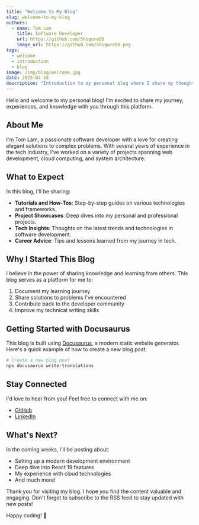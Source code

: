 ```yaml
---
title: "Welcome to My Blog"
slug: welcome-to-my-blog
authors:
  - name: Tom Lam
    title: Software Developer
    url: https://github.com/ShigureDD
    image_url: https://github.com/ShigureDD.png
tags:
  - welcome
  - introduction
  - blog
image: /img/blog/welcome.jpg
date: 2025-07-18
description: "Introduction to my personal blog where I share my thoughts and experiences in software development and technology."  
---
```


Hello and welcome to my personal blog! I'm excited to share my journey, experiences, and knowledge with you through this platform.

<!--truncate-->

## About Me

I'm Tom Lam, a passionate software developer with a love for creating elegant solutions to complex problems. With several years of experience in the tech industry, I've worked on a variety of projects spanning web development, cloud computing, and system architecture.

## What to Expect

In this blog, I'll be sharing:

- **Tutorials and How-Tos**: Step-by-step guides on various technologies and frameworks.
- **Project Showcases**: Deep dives into my personal and professional projects.
- **Tech Insights**: Thoughts on the latest trends and technologies in software development.
- **Career Advice**: Tips and lessons learned from my journey in tech.

## Why I Started This Blog

I believe in the power of sharing knowledge and learning from others. This blog serves as a platform for me to:

1. Document my learning journey
2. Share solutions to problems I've encountered
3. Contribute back to the developer community
4. Improve my technical writing skills

## Getting Started with Docusaurus

This blog is built using [Docusaurus](https://docusaurus.io/), a modern static website generator. Here's a quick example of how to create a new blog post:

```bash
# Create a new blog post
npx docusaurus write-translations
```

## Stay Connected

I'd love to hear from you! Feel free to connect with me on:

- [GitHub](https://github.com/ShigureDD)
- [LinkedIn](https://linkedin.com/in/tom-l-8a8b641a5)

## What's Next?

In the coming weeks, I'll be posting about:

- Setting up a modern development environment
- Deep dive into React 19 features
- My experience with cloud technologies
- And much more!

Thank you for visiting my blog. I hope you find the content valuable and engaging. Don't forget to subscribe to the RSS feed to stay updated with new posts!

Happy coding! 🚀
